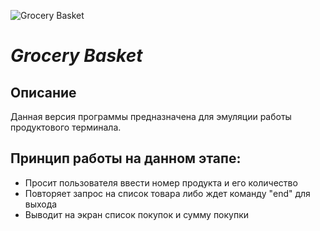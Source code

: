 ![Grocery Basket](https://cdn3.iconfinder.com/data/icons/cat-power-premium/120/cat_cart-256.png)
# *Grocery Basket*
## Описание
Данная версия программы предназначена для эмуляции 
работы продуктового терминала.
## Принцип работы на данном этапе:
* Просит пользователя ввести номер продукта и его количество
* Повторяет запрос на список товара либо ждет команду "end" для выхода
* Выводит на экран список покупок и сумму покупки
